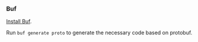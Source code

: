 ### Buf

[Install Buf](https://buf.build/docs/installation/).

Run `buf generate proto` to generate the necessary code based on protobuf.